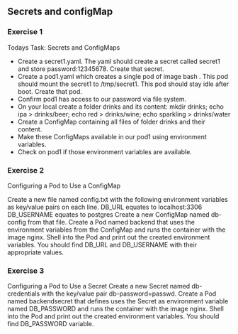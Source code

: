 ## Secrets and configMap

### Exercise 1
Todays Task: Secrets and ConfigMaps

- Create a secret1.yaml. The yaml should create a secret called secret1 and store password:12345678. Create that secret.
- Create a pod1.yaml which creates a single pod of image bash . This pod should mount the secret1 to /tmp/secret1. This pod should stay idle after boot. Create that pod.
- Confirm pod1 has access to our password via file system.
- On your local create a folder drinks and its content: mkdir drinks; echo ipa > drinks/beer; echo red > drinks/wine; echo sparkling > drinks/water
- Create a ConfigMap containing all files of folder drinks and their content.
- Make these ConfigMaps available in our pod1 using environment variables.
- Check on pod1 if those environment variables are available.

### Exercise 2
Configuring a Pod to Use a ConfigMap

Create a new file named config.txt with the following environment variables as key/value pairs on each line.
DB_URL equates to localhost:3306
DB_USERNAME equates to postgres
Create a new ConfigMap named db-config from that file.
Create a Pod named backend that uses the environment variables from the ConfigMap and runs the container with the image nginx.
Shell into the Pod and print out the created environment variables. You should find DB_URL and DB_USERNAME with their appropriate values.

### Exercise 3
Configuring a Pod to Use a Secret
Create a new Secret named db-credentials with the key/value pair db-password=passwd.
Create a Pod named backendsecret that defines uses the Secret as environment variable named DB_PASSWORD and runs the container with the image nginx.
Shell into the Pod and print out the created environment variables. You should find DB_PASSWORD variable.
